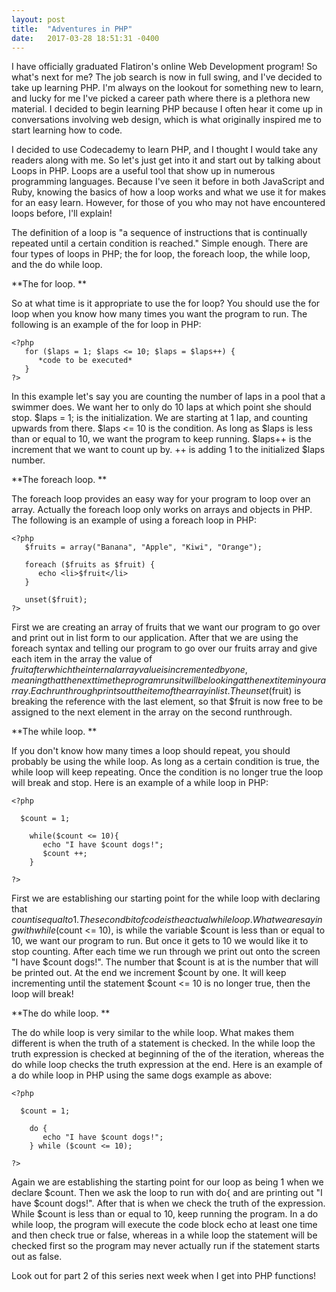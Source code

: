 ```yaml
---
layout: post
title:  "Adventures in PHP"
date:   2017-03-28 18:51:31 -0400
---
```



I have officially graduated Flatiron's online Web Development program! So what's next for me? The job search is now in full swing, and I've decided to take up learning PHP. I'm always on the lookout for something new to learn, and lucky for me I've picked a career path where there is a plethora new material. I decided to begin learning PHP because I often hear it come up in conversations involving web design, which is what originally inspired me to start learning how to code.

I decided to use Codecademy to learn PHP, and I thought I would take any readers along with me. So let's just get into it and start out by talking about Loops in PHP. Loops are a useful tool that show up in numerous programming languages. Because I've seen it before in both JavaScript and Ruby, knowing the basics of how a loop works and what we use it for makes for an easy learn. However, for those of you who may not have encountered loops before, I'll explain! 


The definition of a loop is "a sequence of instructions that is continually repeated until a certain condition is reached." Simple enough. There are four types of loops in PHP; the for loop, the foreach loop, the while loop, and the do while loop. 


**The for loop.
**

So at what time is it appropriate to use the for loop? You should use the for loop when you know how many times you want the program to run. The following is an example of the for loop in PHP:

```
<?php
   for ($laps = 1; $laps <= 10; $laps = $laps++) {
      *code to be executed*
   }
?>
```

In this example let's say you are counting the number of laps in a pool that a swimmer does. We want her to only do 10 laps at which point she should stop. $laps = 1; is the initialization. We are starting at 1 lap, and counting upwards from there. $laps <= 10 is the condition. As long as $laps is less than or equal to 10, we want the program to keep running. $laps++ is the increment that we want to count up by. ++ is adding 1 to the initialized $laps number. 


**The foreach loop.
**

The foreach loop provides an easy way for your program to loop over an array. Actually the foreach loop only works on arrays and objects in PHP. The following is an example of using a foreach loop in PHP: 

```
<?php
   $fruits = array("Banana", "Apple", "Kiwi", "Orange");

   foreach ($fruits as $fruit) {
      echo <li>$fruit</li>
   }

   unset($fruit);
?>
```

First we are creating an array of fruits that we want our program to go over and print out in list form to our application. After that we are using the foreach syntax and telling our program to go over our fruits array and give each item in the array the value of $fruit after which the internal array value is incremented by one, meaning that the next time the program runs it will be looking at the next item in your array. Each run through prints out the item of the array in list. The unset($fruit) is breaking the reference with the last element, so that $fruit is now free to be assigned to the next element in the array on the second runthrough. 


**The while loop.
**

If you don't know how many times a loop should repeat, you should probably be using the while loop. As long as a certain condition is true, the while loop will keep repeating. Once the condition is no longer true the loop will break and stop. Here is an example of a while loop in PHP:

```
<?php

  $count = 1;
	
	while($count <= 10){
	   echo "I have $count dogs!";
	   $count ++;
	}

?>
```

First we are establishing our starting point for the while loop with declaring that $count is equal to 1. The second bit of code is the actual while loop. What we are saying with while($count <= 10), is while the variable $count is less than or equal to 10, we want our program to run. But once it gets to 10 we would like it to stop counting. After each time we run through we print out onto the screen "I have $count dogs!". The number that $count is at is the number that will be printed out. At the end we increment $count by one. It will keep incrementing until the statement $count <= 10 is no longer true, then the loop will break!


**The do while loop.
**

The do while loop is very similar to the while loop. What makes them different is when the truth of a statement is checked. In the while loop the truth expression is checked at beginning of the of the iteration, whereas the do while loop checks the truth expression at the end. Here is an example of a do while loop in PHP using the same dogs example as above:

```
<?php

  $count = 1;
	
	do {
	   echo "I have $count dogs!";
	} while ($count <= 10);

?>
```

Again we are establishing the starting point for our loop as being 1 when we declare $count. Then we ask the loop to run with do{ and are printing out "I have $count dogs!". After that is when we check the truth of the expression. While $count is less than or equal to 10, keep running the program. In a do while loop, the program will execute the code block echo at least one time and then check true or false, whereas in a while loop the statement will be checked first so the program may never actually run if the statement starts out as false. 



Look out for part 2 of this series next week when I get into PHP functions! 




